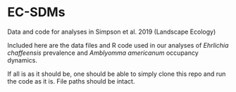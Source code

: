 # EC-SDMs
Data and code for analyses in Simpson et al. 2019 (Landscape Ecology)

Included here are the data files and R code used in our analyses of *Ehrlichia chaffeensis* prevalence and *Amblyomma americanum* occupancy dynamics. 

If all is as it should be, one should be able to simply clone this repo and run the code as it is. File paths should be intact.
